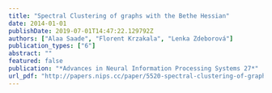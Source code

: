 ```yaml
---
title: "Spectral Clustering of graphs with the Bethe Hessian"
date: 2014-01-01
publishDate: 2019-07-01T14:47:22.129792Z
authors: ["Alaa Saade", "Florent Krzakala", "Lenka Zdeborová"]
publication_types: ["6"]
abstract: ""
featured: false
publication: "*Advances in Neural Information Processing Systems 27*"
url_pdf: "http://papers.nips.cc/paper/5520-spectral-clustering-of-graphs-with-the-bethe-hessian.pdf"
---
```


